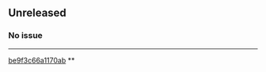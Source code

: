 ## Unreleased
### No issue

****


[be9f3c66a1170ab](https://github.com///commit/be9f3c66a1170ab)  **


